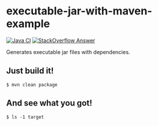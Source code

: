 # executable-jar-with-maven-example
[![Java CI](https://github.com/jinahya/executable-jar-with-maven-example/workflows/Java%20CI/badge.svg)](https://github.com/jinahya/executable-jar-with-maven-example/actions)
[![StackOverflow Answer](https://img.shields.io/badge/stackoverflow-answer-blue)](https://stackoverflow.com/a/23986765/330457)

Generates executable jar files with dependencies.

## Just build it!
```
$ mvn clean package
```

## And see what you got!
```
$ ls -1 target
```
